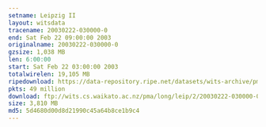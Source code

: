 ```yaml
---
setname: Leipzig II
layout: witsdata
tracename: 20030222-030000-0
end: Sat Feb 22 09:00:00 2003
originalname: 20030222-030000-0
gzsize: 1,038 MB
len: 6:00:00
start: Sat Feb 22 03:00:00 2003
totalwirelen: 19,105 MB
ripedownload: https://data-repository.ripe.net/datasets/wits-archive/pma/long/leip/2/20030222-030000-0.gz
pkts: 49 million
download: ftp://wits.cs.waikato.ac.nz/pma/long/leip/2/20030222-030000-0.gz
size: 3,810 MB
md5: 5d4680d00d8d21990c45a64b8ce1b9c4
---
```

